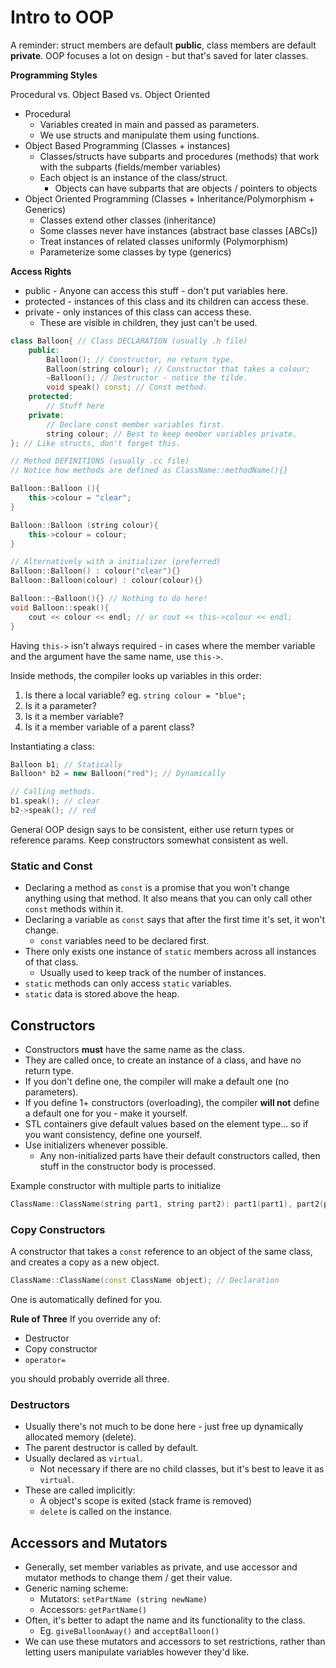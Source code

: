 Intro to OOP
============
A reminder: struct members are default **public**, class members are default **private**.
OOP focuses a lot on design - but that's saved for later classes.

**Programming Styles**

Procedural vs. Object Based vs. Object Oriented

* Procedural
    * Variables created in main and passed as parameters. 
    * We use structs and manipulate them using functions.
* Object Based Programming (Classes + instances)
    * Classes/structs have subparts and procedures (methods) that work with the subparts (fields/member variables)
    * Each object is an instance of the class/struct.
        * Objects can have subparts that are objects / pointers to objects
* Object Oriented Programming (Classes + Inheritance/Polymorphism + Generics)
    * Classes extend other classes (inheritance)
    * Some classes never have instances (abstract base classes [ABCs])
    * Treat instances of related classes uniformly (Polymorphism)
    * Parameterize some classes by type (generics)
    
    
**Access Rights**
* public - Anyone can access this stuff - don't put variables here.
* protected - instances of this class and its children can access these.
* private - only instances of this class can access these.
    * These are visible in children, they just can't be used.

```C++
class Balloon{ // Class DECLARATION (usually .h file)
    public:
        Balloon(); // Constructor, no return type.
        Balloon(string colour); // Constructor that takes a colour;
        ~Balloon(); // Destructor - notice the tilde.
        void speak() const; // Const method.
    protected:
        // Stuff here
    private:
        // Declare const member variables first.
        string colour; // Best to keep member variables private. 
}; // Like structs, don't forget this.

// Method DEFINITIONS (usually .cc file)
// Notice how methods are defined as ClassName::methodName(){}

Balloon::Balloon (){ 
    this->colour = "clear";
}

Balloon::Balloon (string colour){
    this->colour = colour;
}

// Alternatively with a initializer (preferred)
Balloon::Balloon() : colour("clear"){}
Balloon::Balloon(colour) : colour(colour){}

Balloon::~Balloon(){} // Nothing to do here!
void Balloon::speak(){
    cout << colour << endl; // or cout << this->colour << endl;
}
```
Having `this->` isn't always required - in cases where the member variable and the argument have the same name, use `this->`.

Inside methods, the compiler looks up variables in this order:

1. Is there a local variable? eg. `string colour = "blue";`
2. Is it a parameter? 
3. Is it a member variable?
4. Is it a member variable of a parent class?

Instantiating a class:
```C++
Balloon b1; // Statically 
Balloon* b2 = new Balloon("red"); // Dynamically

// Calling methods. 
b1.speak(); // clear
b2->speak(); // red
```

General OOP design says to be consistent, either use return types or reference params.
Keep constructors somewhat consistent as well. 

### Static and Const
* Declaring a method as `const` is a promise that you won't change anything using that method. It also means that you can only call other `const` methods within it.
* Declaring a variable as `const` says that after the first time it's set, it won't change.
    * `const` variables need to be declared first. 
* There only exists one instance of `static` members across all instances of that class.
    * Usually used to keep track of the number of instances.
* `static` methods can only access `static` variables. 
* `static` data is stored above the heap. 

## Constructors
* Constructors **must** have the same name as the class.
* They are called once, to create an instance of a class, and have no return type.
* If you don't define one, the compiler will make a default one (no parameters). 
* If you define 1+ constructors (overloading), the compiler **will not** define a default one for you - make it yourself. 
* STL containers give default values based on the element type... so if you want consistency, define one yourself. 
* Use initializers whenever possible. 
    * Any non-initialized parts have their default constructors called, then stuff in the constructor body is processed. 

Example constructor with multiple parts to initialize
```C++
ClassName::ClassName(string part1, string part2): part1(part1), part2(part2){}
```

### Copy Constructors
A constructor that takes a `const` reference to an object of the same class, and creates a copy as a new object.
```C++
ClassName::ClassName(const ClassName object); // Declaration
```
One is automatically defined for you.

**Rule of Three**
If you override any of:
* Destructor
* Copy constructor
* `operator=`

you should probably override all three. 

### Destructors
* Usually there's not much to be done here - just free up dynamically allocated memory (delete).
* The parent destructor is called by default.
* Usually declared as `virtual`. 
    * Not necessary if there are no child classes, but it's best to leave it as `virtual`.
* These are called implicitly:
    * A object's scope is exited (stack frame is removed)
    * `delete` is called on the instance.
    
## Accessors and Mutators
* Generally, set member variables as private, and use accessor and mutator methods to change them / get their value. 
* Generic naming scheme:
    * Mutators: `setPartName (string newName)` 
    * Accessors: `getPartName()`
* Often, it's better to adapt the name and its functionality to the class. 
    * Eg. `giveBalloonAway()` and `acceptBalloon()`
* We can use these mutators and accessors to set restrictions, rather than letting users manipulate variables however they'd like.